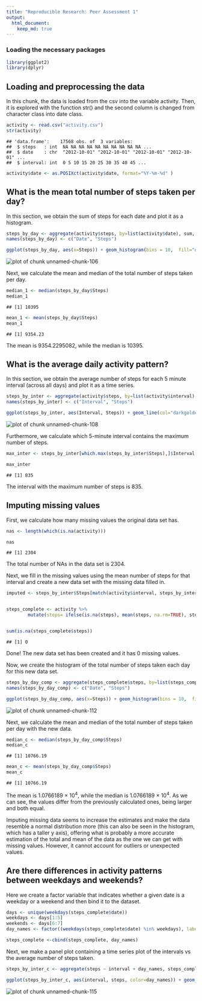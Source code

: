 ```yaml
---
title: "Reproducible Research: Peer Assessment 1"
output: 
  html_document:
    keep_md: true
---
```


### Loading the necessary packages

```r
library(ggplot2)
library(dplyr)
```


## Loading and preprocessing the data

In this chunk, the data is loaded from the csv into the variable activity. Then, it is explored with the function str() and the second column is changed from character class into date class. 


```r
activity <- read.csv("activity.csv")
str(activity)
```

```
## 'data.frame':	17568 obs. of  3 variables:
##  $ steps   : int  NA NA NA NA NA NA NA NA NA NA ...
##  $ date    : chr  "2012-10-01" "2012-10-01" "2012-10-01" "2012-10-01" ...
##  $ interval: int  0 5 10 15 20 25 30 35 40 45 ...
```

```r
activity$date <- as.POSIXct(activity$date, format="%Y-%m-%d" )
```


## What is the mean total number of steps taken per day?

In this section, we obtain the sum of steps for each date and plot it as a histogram. 


```r
steps_by_day <- aggregate(activity$steps, by=list(activity$date), sum, na.rm=TRUE)
names(steps_by_day) <- c("Date", "Steps")

ggplot(steps_by_day, aes(x=Steps)) + geom_histogram(bins = 10,  fill="darkviolet", col="black") + labs(title="Total number of steps taken on a day", x = "Number of steps", y="Frequency") + theme_bw()
```

![plot of chunk unnamed-chunk-106](figure/unnamed-chunk-106-1.png)

Next, we calculate the mean and median of the total number of steps taken per day.


```r
median_1 <- median(steps_by_day$Steps)
median_1
```

```
## [1] 10395
```

```r
mean_1 <- mean(steps_by_day$Steps)
mean_1
```

```
## [1] 9354.23
```

The mean is 9354.2295082, while the median is 10395.


## What is the average daily activity pattern?

In this section, we obtain the average number of steps for each 5 minute interval (across all days) and plot it as a time series.


```r
steps_by_inter <- aggregate(activity$steps, by=list(activity$interval), mean, na.rm=TRUE)
names(steps_by_inter) <- c("Interval", "Steps")

ggplot(steps_by_inter, aes(Interval, Steps)) + geom_line(col="darkgoldenrod") + labs(title="Average number of steps taken per 5 minute interval", x="Interval", y="Average number of steps") + theme_bw()
```

![plot of chunk unnamed-chunk-108](figure/unnamed-chunk-108-1.png)

Furthermore, we calculate which 5-minute interval contains the maximum number of steps.


```r
max_inter <- steps_by_inter[which.max(steps_by_inter$Steps),]$Interval

max_inter
```

```
## [1] 835
```

The interval with the maximum number of steps is 835.

## Imputing missing values

First, we calculate how many missing values the original data set has. 

```r
nas <- length(which(is.na(activity)))

nas
```

```
## [1] 2304
```

The total number of NAs in the data set is 2304.


Next, we fill in the missing values using the mean number of steps for that interval and create a new data set with the missing data filled in.


```r
imputed <- steps_by_inter$Steps[match(activity$interval, steps_by_inter$Interval)]


steps_complete <- activity %>%
        mutate(steps= ifelse(is.na(steps), mean(steps, na.rm=TRUE), steps))


sum(is.na(steps_complete$steps))
```

```
## [1] 0
```
Done! The new data set has been created and it has 0 missing values.

Now, we create the histogram of the total number of steps taken each day for this new data set.


```r
steps_by_day_comp <- aggregate(steps_complete$steps, by=list(steps_complete$date), sum)
names(steps_by_day_comp) <- c("Date", "Steps")

ggplot(steps_by_day_comp, aes(x=Steps)) + geom_histogram(bins = 10,  fill="darkviolet", col="black") + labs(title="Total number of steps taken on a day", x = "Number of steps", y="Frequency") + theme_bw()
```

![plot of chunk unnamed-chunk-112](figure/unnamed-chunk-112-1.png)

Next, we calculate the mean and median of the total number of steps taken per day with the new data.


```r
median_c <- median(steps_by_day_comp$Steps)
median_c
```

```
## [1] 10766.19
```

```r
mean_c <- mean(steps_by_day_comp$Steps)
mean_c
```

```
## [1] 10766.19
```

The mean is 1.0766189 &times; 10<sup>4</sup>, while the median is 1.0766189 &times; 10<sup>4</sup>. As we can see, the values differ from the previously calculated ones, being larger and both equal.

Imputing missing data seems to increase the estimates and make the data resemble a normal distribution more (this can also be seen in the histogram, which has a taller y axis), offering what is probably a more accurate estimation of the total and mean of the data as the one we can get with missing values. However, it cannot account for outliers or unexpected values.


## Are there differences in activity patterns between weekdays and weekends?

Here we create a factor variable that indicates whether a given date is a weekday or a weekend and then bind it to the dataset. 


```r
days <- unique(weekdays(steps_complete$date))
weekdays <- days[1:5]
weekends <- days[6:7]
day_names <- factor((weekdays(steps_complete$date) %in% weekdays), labels=c("Weekend", "Weekday"))

steps_complete <-cbind(steps_complete, day_names)
```

Next, we make a panel plot containing a time series plot of the intervals vs the average number of steps taken. 


```r
steps_by_inter_c <- aggregate(steps ~ interval + day_names, steps_complete, mean)

ggplot(steps_by_inter_c, aes(interval, steps, color=day_names)) + geom_line() + labs(title="Average number of steps taken per 5 minute interval on weekdays vs weekends", x="Interval", y="Average number of steps") + theme_bw() + facet_wrap(~day_names, ncol=1)
```

![plot of chunk unnamed-chunk-115](figure/unnamed-chunk-115-1.png)
```
